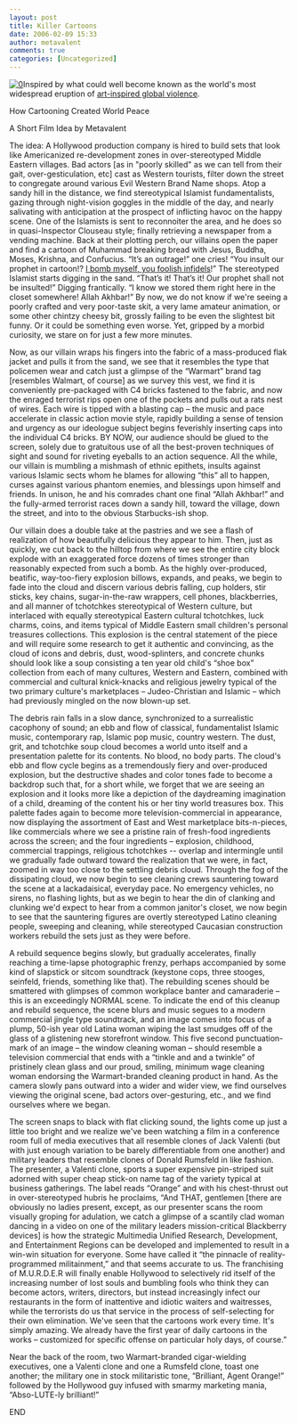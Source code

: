 ```yaml
---
layout: post
title: Killer Cartoons
date: 2006-02-09 15:33
author: metavalent
comments: true
categories: [Uncategorized]
---
```

<!--Lead Photo --><a href="http://www.humaneventsonline.com/sarticle.php?id=12146"><img src="http://awebcamdarkly.com/images/islam.cartoon.7.jpg" border="0" alt="0" /></a><!-- Commentary -->Inspired by what could well become known as the world's most widespread eruption of <a href="http://www.humaneventsonline.com/sarticle.php?id=12146">art-inspired global violence</a>.

How Cartooning Created World Peace

A Short Film Idea by Metavalent

The idea: A Hollywood production company is hired to build sets that look like Americanized re-development zones in over-stereotyped Middle Eastern villages. Bad actors [as in "poorly skilled" as we can tell from their gait, over-gesticulation, etc] cast as Western tourists, filter down the street to congregate around various Evil Western Brand Name shops. Atop a sandy hill in the distance, we find stereotypical Islamist fundamentalists, gazing through night-vision goggles in the middle of the day, and nearly salivating with anticipation at the prospect of inflicting havoc on the happy scene. One of the Islamists is sent to reconnoiter the area, and he does so in quasi-Inspector Clouseau style; finally retrieving a newspaper from a vending machine. Back at their plotting perch, our villains open the paper and find a cartoon of Muhammad breaking bread with Jesus, Buddha, Moses, Krishna, and Confucius. “It’s an outrage!” one cries! “You insult our prophet in cartoon!? <a href="http://www.f-secure.com/weblog/archives/archive-022006.html#00000805">I bomb myself, you foolish infidels</a>!” The stereotyped Islamist starts digging in the sand. “That’s it! That’s it! Our prophet shall not be insulted!” Digging frantically. “I know we stored them right here in the closet somewhere! Allah Akhbar!” By now, we do not know if we're seeing a poorly crafted and very poor-taste skit, a very lame amateur animation, or some other chintzy cheesy bit, grossly failing to be even the slightest bit funny.  Or it could be something even worse. Yet, gripped by a morbid curiosity, we stare on for just a few more minutes.

Now, as our villain wraps his fingers into the fabric of a mass-produced flak jacket and pulls it from the sand, we see that it resembles the type that policemen wear and catch just a glimpse of the “Warmart” brand tag [resembles Walmart, of course] as we survey this vest, we find it is conveniently pre-packaged with C4 bricks fastened to the fabric, and now the enraged terrorist rips open one of the pockets and pulls out a rats nest of wires.  Each wire is tipped with a blasting cap – the music and pace accelerate in classic action movie style, rapidly building a sense of tension and urgency as our ideologue subject begins feverishly inserting caps into the individual C4 bricks.  BY NOW, our audience should be glued to the screen, solely due to gratuitous use of all the best-proven techniques of sight and sound for riveting eyeballs to an action sequence.  All the while, our villain is mumbling a mishmash of ethnic epithets, insults against various Islamic sects whom he blames for allowing “this” all to happen, curses against various phantom enemies, and blessings upon himself and friends. In unison, he and his comrades chant one final “Allah Akhbar!” and the fully-armed terrorist races down a sandy hill, toward the village, down the street, and into to the obvious Starbucks-ish shop. 
  
Our villain does a double take at the pastries and we see a flash of realization of how beautifully delicious they appear to him.  Then, just as quickly, we cut back to the hilltop from where we see the entire city block explode with an exaggerated force dozens of times stronger than reasonably expected from such a bomb. As the highly over-produced, beatific, way-too-fiery explosion billows, expands, and peaks, we begin to fade into the cloud and discern various debris falling, cup holders, stir sticks, key chains, sugar-in-the-raw wrappers, cell phones, blackberries, and all manner of tchotchkes stereotypical of Western culture, but interlaced with equally stereotypical Eastern cultural tchotchkes, luck charms, coins, and items typical of Middle Eastern small children's personal treasures collections. This explosion is the central statement of the piece and will require some research to get it authentic and convincing, as the cloud of icons and debris, dust, wood-splinters, and concrete chunks should look like a soup consisting a ten year old child's “shoe box” collection from each of many cultures, Western and Eastern, combined with commercial and cultural knick-knacks and religious jewelry typical of the two primary culture's marketplaces – Judeo-Christian and Islamic – which had previously mingled on the now blown-up set.

The debris rain falls in a slow dance, synchronized to a surrealistic cacophony of sound; an ebb and flow of classical, fundamentalist Islamic music, contemporary rap, Islamic pop music, country western. The dust, grit, and tchotchke soup cloud becomes a world unto itself and a presentation palette for its contents. No blood, no body parts. The cloud's ebb and flow cycle begins as a tremendously fiery and over-produced explosion, but the destructive shades and color tones fade to become a backdrop such that, for a short while, we forget that we are seeing an explosion and it looks more like a depiction of the daydreaming imagination of a child, dreaming of the content his or her tiny world treasures box.  This palette fades again to become more television-commercial in appearance, now displaying the assortment of East and West marketplace bits-n-pieces, like commercials where we see a pristine rain of fresh-food ingredients across the screen; and the four ingredients – explosion, childhood, commercial trappings, religious tchotchkes -- overlap and intermingle until we gradually fade outward toward the realization that we were, in fact, zoomed in way too close to the settling debris cloud. Through the fog of the dissipating cloud, we now begin to see cleaning crews sauntering toward the scene at a lackadaisical, everyday pace. No emergency vehicles, no sirens, no flashing lights, but as we begin to hear the din of clanking and clunking we'd expect to hear from a common janitor's closet, we now begin to see that the sauntering figures are overtly stereotyped Latino cleaning people, sweeping and cleaning, while stereotyped Caucasian construction workers rebuild the sets just as they were before. 

A rebuild sequence begins slowly, but gradually accelerates, finally reaching a time-lapse photographic frenzy, perhaps accompanied by some kind of slapstick or sitcom soundtrack (keystone cops, three stooges, seinfeld, friends, something like that).  The rebuilding scenes should be smattered with glimpses of common workplace banter and camaraderie – this is an exceedingly NORMAL scene. To indicate the end of this cleanup and rebuild sequence, the scene blurs and music segues to a modern commercial jingle type soundtrack, and an image comes into focus of a plump, 50-ish year old Latina woman wiping the last smudges off of the glass of a glistening new storefront window. This five second punctuation-mark of an image – the window cleaning woman – should resemble a television commercial that ends with a “tinkle and and a twinkle” of pristinely clean glass and our proud, smiling, minimum wage cleaning woman endorsing the Warmart-branded cleaning product in hand. As the camera slowly pans outward into a wider and wider view, we find ourselves viewing the original scene, bad actors over-gesturing, etc., and we find ourselves where we began. 

The screen snaps to black with flat clicking sound, the lights come up just a little too bright and we realize we've been watching a film in a conference room full of media executives that all resemble clones of Jack Valenti (but with just enough variation to be barely differentiable from one another) and military leaders that resemble clones of Donald Rumsfeld in like fashion. The presenter, a Valenti clone, sports a super expensive pin-striped suit adorned with super cheap stick-on name tag of the variety typical at business gatherings.  The label reads “Orange” and with his chest-thrust out in over-stereotyped hubris he proclaims, “And THAT, gentlemen [there are obviously no ladies present, except, as our presenter scans the room visually groping for adulation, we catch a glimpse of a scantily clad woman dancing in a video on one of the military leaders mission-critical Blackberry devices] is how the strategic Multimedia Unified Research, Development, and Entertainment Regions can be developed and implemented to result in a win-win situation for everyone.  Some have called it “the pinnacle of reality-programmed militainment,” and that seems accurate to us.  The franchising of M.U.R.D.E.R will finally enable Hollywood to selectively rid itself of the increasing number of lost souls and bumbling fools who think they can become actors, writers, directors, but instead increasingly infect our restaurants in the form of inattentive and idiotic waiters and waitresses, while the terrorists do us that service in the process of self-selecting for their own elimination.  We've seen that the cartoons work every time.  It's simply amazing.  We already have the first year of daily cartoons in the works – customized for specific offense on particular holy days, of course.” 

Near the back of the room, two Warmart-branded cigar-wielding executives, one a Valenti clone and one a Rumsfeld clone, toast one another; the military one in stock militaristic tone, “Brilliant, Agent Orange!” followed by the Hollywood guy infused with smarmy marketing mania, “Abso-LUTE-ly brilliant!”

END
